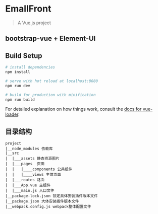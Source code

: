# EmallFront

> A Vue.js project <br/>

## bootstrap-vue + Element-UI

## Build Setup

``` bash
# install dependencies
npm install

# serve with hot reload at localhost:8080
npm run dev

# build for production with minification
npm run build
```
For detailed explanation on how things work, consult the [docs for vue-loader](http://vuejs.github.io/vue-loader).

## 目录结构
```
project
|__node_modules 依赖库
|__src
|  |___assets 静态资源图片
|  |___pages  页面
|  |   |____components 公共组件
|  |   |____views 主体页面
|  |___routes 路由
|  |___App.vue 主组件
|  |___main.js 入口文件
|__package-lock.json 锁定具体安装插件版本文件
|__package.json 大体安装插件版本文件
|__webpack.config.js webpack整体配置文件
```
